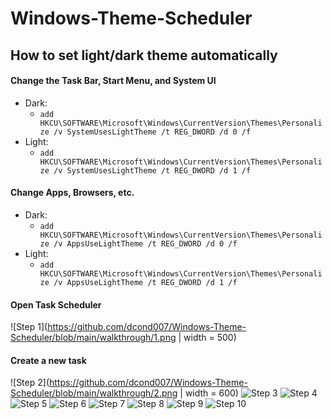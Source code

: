 
# Windows-Theme-Scheduler

## How to set light/dark theme automatically


#### Change the Task Bar, Start Menu, and System UI
* Dark:
	* `add HKCU\SOFTWARE\Microsoft\Windows\CurrentVersion\Themes\Personalize /v SystemUsesLightTheme /t REG_DWORD /d 0 /f`
* Light:
	* `add HKCU\SOFTWARE\Microsoft\Windows\CurrentVersion\Themes\Personalize /v SystemUsesLightTheme /t REG_DWORD /d 1 /f`

#### Change Apps, Browsers, etc.
* Dark:
	* `add HKCU\SOFTWARE\Microsoft\Windows\CurrentVersion\Themes\Personalize /v AppsUseLightTheme /t REG_DWORD /d 0 /f`
* Light:
	* `add HKCU\SOFTWARE\Microsoft\Windows\CurrentVersion\Themes\Personalize /v AppsUseLightTheme /t REG_DWORD /d 1 /f`

#### Open Task Scheduler
![Step 1](https://github.com/dcond007/Windows-Theme-Scheduler/blob/main/walkthrough/1.png | width = 500)


#### Create a new task
![Step 2](https://github.com/dcond007/Windows-Theme-Scheduler/blob/main/walkthrough/2.png | width = 600)
![Step 3](https://github.com/dcond007/Windows-Theme-Scheduler/blob/main/walkthrough/3.png)
![Step 4](https://github.com/dcond007/Windows-Theme-Scheduler/blob/main/walkthrough/4.png)
![Step 5](https://github.com/dcond007/Windows-Theme-Scheduler/blob/main/walkthrough/5.png)
![Step 6](https://github.com/dcond007/Windows-Theme-Scheduler/blob/main/walkthrough/6.png)
![Step 7](https://github.com/dcond007/Windows-Theme-Scheduler/blob/main/walkthrough/7.png)
![Step 8](https://github.com/dcond007/Windows-Theme-Scheduler/blob/main/walkthrough/8.png)
![Step 9](https://github.com/dcond007/Windows-Theme-Scheduler/blob/main/walkthrough/9.png)
![Step 10](https://github.com/dcond007/Windows-Theme-Scheduler/blob/main/walkthrough/10.png)
